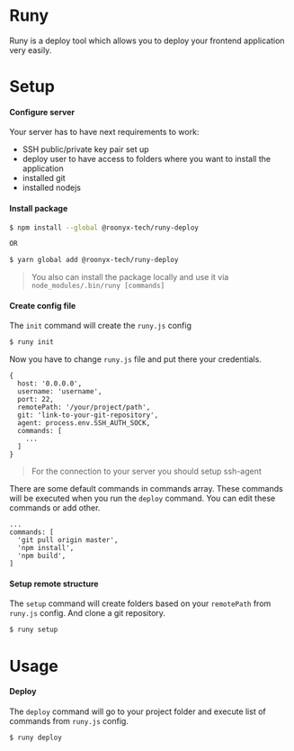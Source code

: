 # Runy

Runy is a deploy tool which allows you to deploy your frontend application very easily.

# Setup
#### Configure server
Your server has to have next requirements to work:
- SSH public/private key pair set up
- deploy user to have access to folders where you want to install the application
- installed git
- installed nodejs

#### Install package
```bash
$ npm install --global @roonyx-tech/runy-deploy

OR

$ yarn global add @roonyx-tech/runy-deploy
```
> You also can install the package locally and use it via `node_modules/.bin/runy [commands]`

#### Create config file
The `init` command will create the `runy.js` config
```bash
$ runy init
```

Now you have to change `runy.js` file and put there your credentials.
```
{
  host: '0.0.0.0',
  username: 'username',
  port: 22,
  remotePath: '/your/project/path',
  git: 'link-to-your-git-repository',
  agent: process.env.SSH_AUTH_SOCK,
  commands: [
    ...
  ]
}
```
> For the connection to your server you should setup ssh-agent

There are some default commands in commands array. These commands will be executed when you run the `deploy` command. You can edit these commands or add other.
```
...
commands: [
  'git pull origin master',
  'npm install',
  'npm build',
]
```

#### Setup remote structure
The `setup` command will create folders based on your `remotePath` from `runy.js` config. And clone a git repository.
```bash
$ runy setup
```

# Usage
#### Deploy
The `deploy` command will go to your project folder and execute list of commands from `runy.js` config.
```bash
$ runy deploy
```
